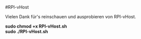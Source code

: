 #RPI-vHost

Vielen Dank für's reinschauen und ausprobieren von RPI-vHost.

<b>sudo chmod +x RPI-vHost.sh</b><br>
<b>sudo ./RPI-vHost.sh</b>
